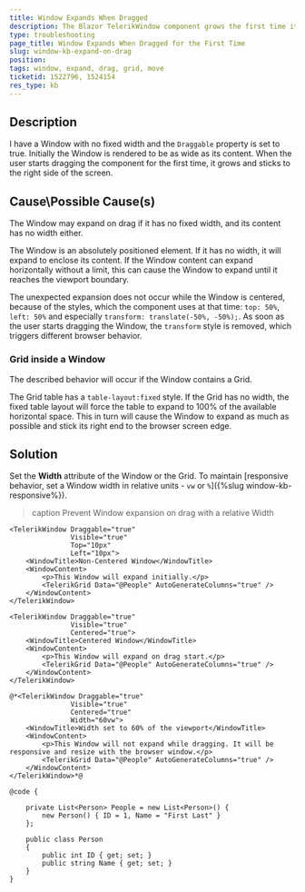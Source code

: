 ```yaml
---
title: Window Expands When Dragged
description: The Blazor TelerikWindow component grows the first time it is dragged. Its right border sticks to the right side of the screen.
type: troubleshooting
page_title: Window Expands When Dragged for the First Time
slug: window-kb-expand-on-drag
position: 
tags: window, expand, drag, grid, move
ticketid: 1522796, 1524154
res_type: kb
---
```


## Description

I have a Window with no fixed width and the `Draggable` property is set to true. Initially the Window is rendered to be as wide as its content.
When the user starts dragging the component for the first time, it grows and sticks to the right side of the screen.

## Cause\Possible Cause(s)

The Window may expand on drag if it has no fixed width, and its content has no width either.

The Window is an absolutely positioned element. If it has no width, it will expand to enclose its content. If the Window content can expand horizontally without a limit, this can cause the Window to expand until it reaches the viewport boundary.

The unexpected expansion does not occur while the Window is centered, because of the styles, which the component uses at that time: `top: 50%`, `left: 50%` and especially `transform: translate(-50%, -50%);`. As soon as the user starts dragging the Window, the `transform` style is removed, which triggers different browser behavior.

### Grid inside a Window

The described behavior will occur if the Window contains a Grid.

The Grid table has a `table-layout:fixed` style. If the Grid has no width, the fixed table layout will force the table to expand to 100% of the available horizontal space. This in turn will cause the Window to expand as much as possible and stick its right end to the browser screen edge.

## Solution

Set the **Width** attribute of the Window or the Grid. To maintain [responsive behavior, set a Window width in relative units - `vw` or `%`]({%slug window-kb-responsive%}).

>caption Prevent Window expansion on drag with a relative Width

````CSHTML
<TelerikWindow Draggable="true"
               Visible="true"
               Top="10px"
               Left="10px">
    <WindowTitle>Non-Centered Window</WindowTitle>
    <WindowContent>
        <p>This Window will expand initially.</p>
        <TelerikGrid Data="@People" AutoGenerateColumns="true" />
    </WindowContent>
</TelerikWindow>

<TelerikWindow Draggable="true"
               Visible="true"
               Centered="true">
    <WindowTitle>Centered Window</WindowTitle>
    <WindowContent>
        <p>This Window will expand on drag start.</p>
        <TelerikGrid Data="@People" AutoGenerateColumns="true" />
    </WindowContent>
</TelerikWindow>

@*<TelerikWindow Draggable="true"
               Visible="true"
               Centered="true"
               Width="60vw">
    <WindowTitle>Width set to 60% of the viewport</WindowTitle>
    <WindowContent>
        <p>This Window will not expand while dragging. It will be responsive and resize with the browser window.</p>
        <TelerikGrid Data="@People" AutoGenerateColumns="true" />
    </WindowContent>
</TelerikWindow>*@

@code {

    private List<Person> People = new List<Person>() {
        new Person() { ID = 1, Name = "First Last" }
    };

    public class Person
    {
        public int ID { get; set; }
        public string Name { get; set; }
    }
}
````
